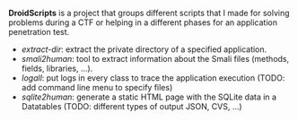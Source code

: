 **DroidScripts** is a project that groups different scripts that I made for solving problems during a CTF or helping in a different phases for an application penetration test.

* *extract-dir*: extract the private directory of a specified application.
* *smali2human*: tool to extract information about the Smali files (methods, fields, libraries, ...).
* *logall*: put logs in every class to trace the application execution (TODO: add command line menu to specify files)
* *sqlite2human*: generate a static HTML page with the SQLite data in a Datatables (TODO: different types of output JSON, CVS, ...)

